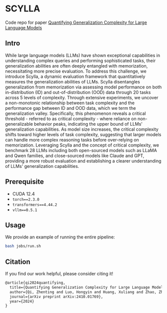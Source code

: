 # SCYLLA
Code repo for paper [Quantifying Generalization Complexity for Large Language Models](https://arxiv.org/abs/2410.01769)

## Intro
While large language models (LLMs) have shown exceptional capabilities in understanding complex queries and performing sophisticated tasks, their generalization abilities are often deeply entangled with memorization, necessitating more precise evaluation. To address this challenge, we introduce Scylla, a dynamic evaluation framework that quantitatively measures the generalization abilities of LLMs. Scylla disentangles generalization from memorization via assessing model performance on both in-distribution (ID) and out-of-distribution (OOD) data through 20 tasks across 5 levels of complexity. Through extensive experiments, we uncover a non-monotonic relationship between task complexity and the performance gap between ID and OOD data, which we term the generalization valley. Specifically, this phenomenon reveals a critical threshold - referred to as critical complexity - where reliance on non-generalizable behavior peaks, indicating the upper bound of LLMs' generalization capabilities. As model size increases, the critical complexity shifts toward higher levels of task complexity, suggesting that larger models can handle more complex reasoning tasks before over-relying on memorization. Leveraging Scylla and the concept of critical complexity, we benchmark 28 LLMs including both open-sourced models such as LLaMA and Qwen families, and close-sourced models like Claude and GPT, providing a more robust evaluation and establishing a clearer understanding of LLMs' generalization capabilities.

## Prerequisite
- CUDA 12.4
- `torch==2.3.0`
- `transformers==4.44.2`
- `vllm==0.5.1`

## Usage
We provide an example of running the entire pipeline:
```bash
bash jobs/run.sh
```

## Citation
If you find our work helpful, please consider citing it!
```txt
@article{qi2024quantifying,
  title={Quantifying Generalization Complexity for Large Language Models},
  author={Qi, Zhenting and Luo, Hongyin and Huang, Xuliang and Zhao, Zhuokai and Jiang, Yibo and Fan, Xiangjun and Lakkaraju, Himabindu and Glass, James},
  journal={arXiv preprint arXiv:2410.01769},
  year={2024}
}
```
